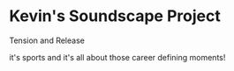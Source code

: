 # Kevin's Soundscape Project
Tension and Release

it's sports and it's all about those career defining moments!
